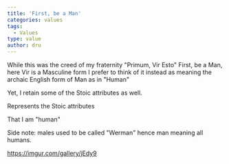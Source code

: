 ```yaml
---
title: 'First, be a Man'
categories: values
tags:
  - Values
type: value
author: dru
---
```


While this was the creed of my fraternity "Primum, Vir Esto" First, be a Man, here Vir is a Masculine form I prefer to think of it instead as meaning the archaic English form of Man as in "Human"

Yet, I retain some of the Stoic attributes as well.

Represents the Stoic attributes

That I am "human"

Side note: males used to be called "Werman" hence man meaning all humans.

https://imgur.com/gallery/jEdy9
